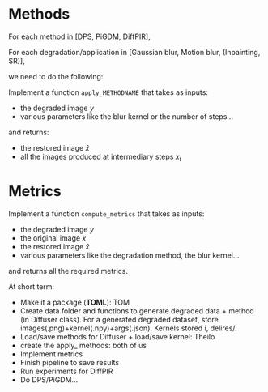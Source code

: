 # Methods

For each method in [DPS, PiGDM, DiffPIR],

For each degradation/application in [Gaussian blur, Motion blur, (Inpainting, SR)],

we need to do the following:

Implement a function `apply_METHODNAME` that takes as inputs:

* the degraded image $y$
* various parameters like the blur kernel or the number of steps...

and returns:

* the restored image $\hat{x}$
* all the images produced at intermediary steps $x_t$

# Metrics

Implement a function `compute_metrics` that takes as inputs:

* the degraded image $y$
* the original image $x$
* the restored image $\hat{x}$
* various parameters like the degradation method, the blur kernel...

and returns all the required metrics. 


At short term:
* Make it a package (__TOML__): TOM
* Create data folder and functions to generate degraded data + method (in Diffuser class). For a generated degraded dataset, store images(.png)+kernel(.npy)+args(.json). Kernels stored i, delires/.
* Load/save methods for Diffuser + load/save kernel: Theilo
* create the apply_ methods: both of us
* Implement metrics
* Finish pipeline to save results
* Run experiments for DiffPIR
* Do DPS/PiGDM...

